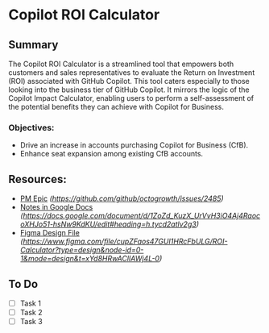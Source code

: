 # Copilot ROI Calculator

## Summary

The Copilot ROI Calculator is a streamlined tool that empowers both customers and sales representatives to evaluate the Return on Investment (ROI) associated with GitHub Copilot. This tool caters especially to those looking into the business tier of GitHub Copilot. It mirrors the logic of the Copilot Impact Calculator, enabling users to perform a self-assessment of the potential benefits they can achieve with Copilot for Business.

### Objectives:

- Drive an increase in accounts purchasing Copilot for Business (CfB).
- Enhance seat expansion among existing CfB accounts.

## Resources:

- [PM Epic](#) _(https://github.com/github/octogrowth/issues/2485)_
- [Notes in Google Docs](#) _(https://docs.google.com/document/d/1ZoZd_KuzX_UrVvH3iO4Aj4RaocoXHJo51-hsNw9KdKU/edit#heading=h.tycd2atlv2g3)_
- [Figma Design File](#) _(https://www.figma.com/file/cupZFaos47GUI1HRcFbULG/ROI-Calculator?type=design&node-id=0-1&mode=design&t=xYd8HRwAClIAWj4L-0)_

## To Do
- [ ] Task 1
- [ ] Task 2
- [ ] Task 3
